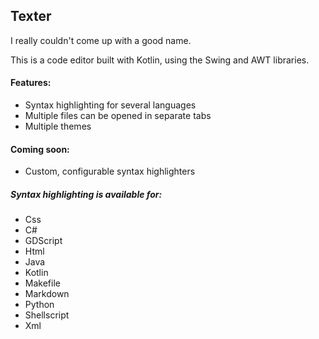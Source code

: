 ## Texter
I really couldn't come up with a good name.

This is a code editor built with Kotlin, using the Swing and AWT libraries.

#### Features:
- Syntax highlighting for several languages
- Multiple files can be opened in separate tabs
- Multiple themes

#### Coming soon:
- Custom, configurable syntax highlighters

##### Syntax highlighting is available for:
 - Css
 - C#
 - GDScript
 - Html
 - Java
 - Kotlin
 - Makefile
 - Markdown
 - Python
 - Shellscript
 - Xml